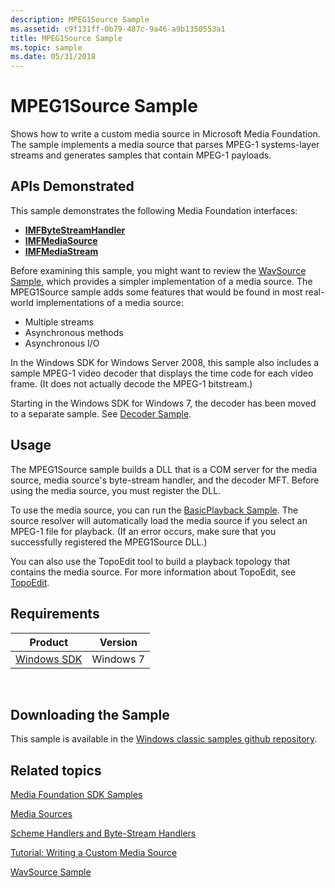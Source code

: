 ```yaml
---
description: MPEG1Source Sample
ms.assetid: c9f131ff-0b79-487c-9a46-a9b1350553a1
title: MPEG1Source Sample
ms.topic: sample
ms.date: 05/31/2018
---
```


# MPEG1Source Sample

Shows how to write a custom media source in Microsoft Media Foundation. The sample implements a media source that parses MPEG-1 systems-layer streams and generates samples that contain MPEG-1 payloads.

## APIs Demonstrated

This sample demonstrates the following Media Foundation interfaces:

-   [**IMFByteStreamHandler**](/windows/desktop/api/mfidl/nn-mfidl-imfbytestreamhandler)
-   [**IMFMediaSource**](/windows/desktop/api/mfidl/nn-mfidl-imfmediasource)
-   [**IMFMediaStream**](/windows/desktop/api/mfidl/nn-mfidl-imfmediastream)

Before examining this sample, you might want to review the [WavSource Sample](wavsource-sample.md), which provides a simpler implementation of a media source. The MPEG1Source sample adds some features that would be found in most real-world implementations of a media source:

-   Multiple streams
-   Asynchronous methods
-   Asynchronous I/O

In the Windows SDK for Windows Server 2008, this sample also includes a sample MPEG-1 video decoder that displays the time code for each video frame. (It does not actually decode the MPEG-1 bitstream.)

Starting in the Windows SDK for Windows 7, the decoder has been moved to a separate sample. See [Decoder Sample](decoder-sample.md).

## Usage

The MPEG1Source sample builds a DLL that is a COM server for the media source, media source's byte-stream handler, and the decoder MFT. Before using the media source, you must register the DLL.

To use the media source, you can run the [BasicPlayback Sample](/previous-versions//bb970475(v=vs.85)). The source resolver will automatically load the media source if you select an MPEG-1 file for playback. (If an error occurs, make sure that you successfully registered the MPEG1Source DLL.)

You can also use the TopoEdit tool to build a playback topology that contains the media source. For more information about TopoEdit, see [TopoEdit](topoedit.md).

## Requirements



| Product                                                        | Version   |
|----------------------------------------------------------------|-----------|
| [Windows SDK](https://msdn.microsoft.com/windowsvista/bb980924.aspx) | Windows 7 |



 

## Downloading the Sample

This sample is available in the [Windows classic samples github repository](https://github.com/Microsoft/Windows-classic-samples/tree/master/Samples/Win7Samples/multimedia/mediafoundation/mpeg1source).

## Related topics

<dl> <dt>

[Media Foundation SDK Samples](media-foundation-sdk-samples.md)
</dt> <dt>

[Media Sources](media-sources.md)
</dt> <dt>

[Scheme Handlers and Byte-Stream Handlers](scheme-handlers-and-byte-stream-handlers.md)
</dt> <dt>

[Tutorial: Writing a Custom Media Source](tutorial--writing-a-custom-media-source.md)
</dt> <dt>

[WavSource Sample](wavsource-sample.md)
</dt> </dl>

 

 
